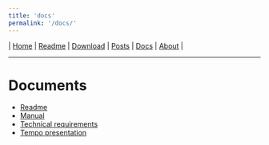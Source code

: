 ```yaml
---
title: 'docs'
permalink: '/docs/'
---
```

| [Home] | [Readme] | [Download] | [Posts] | [Docs] | [About] |

[Home]: <https://kotano.github.io/Tempo/>
[Readme]: <https://kotano.github.io/Tempo/readme>
[Download]: <https://kotano.github.io/Tempo/download>
[Posts]: <https://kotano.github.io/Tempo/posts>
[Docs]: <https://kotano.github.io/Tempo/docs>
[About]: <https://kotano.github.io/Tempo/about>
----


# Documents

* [Readme](https://kotano.github.io/Tempo/readme) 
* [Manual](https://clck.ru/NPy3K)
* [Technical requirements](https://clck.ru/NPxv9)
* [Tempo presentation](https://clck.ru/NPy59)